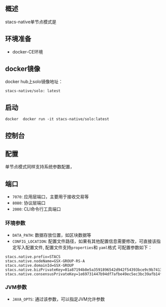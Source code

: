## 概述
stacs-native单节点模式是

## 环境准备
+ docker-CE环境

## docker镜像
docker hub上solo镜像地址：

```shell
stacs-native/solo: latest
```

## 启动

`docker  docker run -it stacs-native/solo:latest`

## 控制台


## 配置

单节点模式同样支持系统参数配置，

## 端口
- `7070`: 应用层端口，主要用于接收交易等
- `8080`: 协议层端口
- `2000`: CLI命令行工具端口

### 环境参数
- `DATA_PATH`: 数据存放位置，如区块数据等
- `CONFIG_LOCATION`: 配置文件路径，如果有其他配置信息需要修改，可直接该指定写入配置文件, 配置文件支持`properties`和 `yaml`格式
可配置参数如下：
```properties
stacs.native.prefix=STACS
stacs.native.nodeName=GSX-GROUP-RS-A
stacs.native.domainId=GSX-GROUP
stacs.native.bizPrivateKey=01a87194b8e5a3591896542d942f54393bce9c9b7413f8ab70515b950269fe56
stacs.native.consensusPrivateKey=1e69731447b94df7afbe49ec5ec3bc39afb14fc40cf9ae385c8175eebcd57b5d
```



### JVM参数
- `JAVA_OPTS`: 通过该参数，可以指定JVM允许参数




